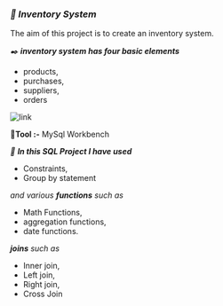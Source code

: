 ### ***:beginner: Inventory System***
The aim of this project is to create an inventory system.

_:black_nib:  **inventory system has four basic elements**_ 
- products, 
- purchases, 
- suppliers,
- orders


![link](https://cdn-media-1.freecodecamp.org/images/ZH5FJWHyUxVNeNFNMqOKPwde7lqBS5Lwvtkp)

  
:mushroom:**Tool :-** MySql Workbench


_:page_with_curl: **In this SQL Project I have used**_

- Constraints,
- Group by statement

_and various **functions** such as_ 
- Math Functions,
- aggregation functions,
- date functions.

_**joins** such as_ 
- Inner join,
- Left join,
- Right join,
- Cross Join


